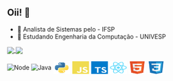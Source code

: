 ## Oii! 👋

- 🔭 Analista de Sistemas pelo - IFSP
- 🌱 Estudando Engenharia da Computação - UNIVESP

<div>
  <a href="https://github.com/mpaesps/github-readme-stats">
    <img height="200em" align="center" src="https://github-readme-stats.vercel.app/api?username=mpaesps&theme=radical" />
  </a>
  <a href="https://github.com/mpaesps/convoychat">
    <img height="200em" align="center" src="https://github-readme-stats.vercel.app/api/top-langs/?username=mpaesps&layout=compact&theme=radical" />
  </a>
</div>

<div>
  <div style="display: inline_block"><br>
  <img align="center" alt="Node" height="30" width="40" src="https://cdn.jsdelivr.net/gh/devicons/devicon@latest/icons/nodejs/nodejs-original.svg">
  <img align="center" alt="Java" height="30" width="40" src="https://cdn.jsdelivr.net/gh/devicons/devicon@latest/icons/java/java-original.svg">
  <img align="center" alt="Python" height="30" width="40" src="https://raw.githubusercontent.com/devicons/devicon/master/icons/python/python-original.svg">
  <img align="center" alt="Js" height="30" width="40" src="https://raw.githubusercontent.com/devicons/devicon/master/icons/javascript/javascript-plain.svg">
  <img align="center" alt="Ts" height="30" width="40" src="https://raw.githubusercontent.com/devicons/devicon/master/icons/typescript/typescript-plain.svg">
  <img align="center" alt="React" height="30" width="40" src="https://raw.githubusercontent.com/devicons/devicon/master/icons/react/react-original.svg">
  <img align="center" alt="HTML" height="30" width="40" src="https://raw.githubusercontent.com/devicons/devicon/master/icons/html5/html5-original.svg">
  <img align="center" alt="CSS" height="30" width="40" src="https://raw.githubusercontent.com/devicons/devicon/master/icons/css3/css3-original.svg">
</div>


